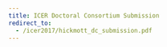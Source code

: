 ```yaml
---
title: ICER Doctoral Consortium Submission
redirect_to:
  - /icer2017/hickmott_dc_submission.pdf
---
```

